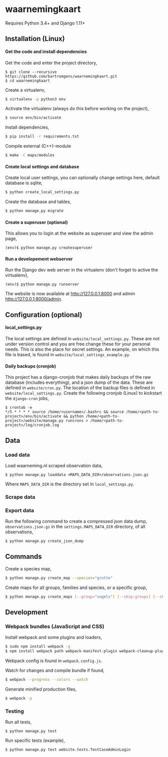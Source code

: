 # waarnemingkaart

Requires Python 3.4+ and Django 1.11+


## Installation (Linux)


#### Get the code and install dependencies
Get the code and enter the project directory,
```
$ git clone --recursive https://github.com/bartromgens/waarnemingkaart.git
$ cd waarnemingkaart
```

Create a virtualenv,
```bash
$ virtualenv -p python3 env
```

Activate the virtualenv (always do this before working on the project),
```bash
$ source env/bin/activate
```

Install dependencies,
```bash
$ pip install -r requirements.txt
```

Compile external (C++)-module
```bash
$ make -C maps/modules
```

#### Create local settings and database
Create local user settings, you can optionally change settings here, default database is sqlite,
```bash
$ python create_local_settings.py
```

Create the database and tables, 
```bash
$ python manage.py migrate
```

#### Create a superuser (optional)
This allows you to login at the website as superuser and view the admin page,
```
(env)$ python manage.py createsuperuser
```

#### Run a developement webserver
Run the Django dev web server in the virtualenv (don't forget to active the virtualenv),
```
(env)$ python manage.py runserver
```

The website is now available at http://127.0.0.1:8000 and admin http://127.0.0.1:8000/admin.

## Configuration (optional)

#### local_settings.py

The local settings are defined in `website/local_settings.py`. 
These are not under version control and you are free change these for your personal needs.
This is also the place for secret settings. An example, on which this file is based, is found in `website/local_settings_example.py`.

#### Daily backups (cronjob)
This project has a django-cronjob that makes daily backups of the raw database (includes everything), and a json dump of the data.
These are defined in `website/cron.py`. The location of the backup files is defined in `website/local_settings.py`. 
Create the following cronjob (Linux) to kickstart the `django-cron` jobs,
```
$ crontab -e
*/5 * * * * source /home/<username>/.bashrc && source /home/<path-to-project>/env/bin/activate && python /home/<path-to-project>/website/manage.py runcrons > /home/<path-to-project>/log/cronjob.log
```

## Data

### Load data
Load waarneming.nl scraped observation data,
```
$ python manage.py loaddata <MAPS_DATA_DIR>/observations.json.gz
```
Where `MAPS_DATA_DIR` is the directory set in `local_settings.py`.

### Scrape data

### Export data
Run the following command to create a compressed json data dump, `observations.json.gz` in the `settings.MAPS_DATA_DIR` directory, of all observations,
```bash
$ python manage.py create_json_dump
```

## Commands

Create a species map,
```bash
$ python manage.py create_map --species="grutto"
```

Create maps for all groups, families and species, or a specific group,
```bash
$ python manage.py create_maps [--group="vogels"] [--skip-groups] [--skip-families] [--skip-species]
```

## Development

### Webpack bundles (JavaScript and CSS)

Install webpack and some plugins and loaders,
```bash
$ sudo npm install webpack -g
$ npm install webpack path webpack-manifest-plugin webpack-cleanup-plugin extract-text-webpack-plugin css-loader style-loader babel-core babel-loader babel-preset-es2015
```

Webpack config is found in `webpack.config.js`.

Watch for changes and compile bundle if found,
```bash
$ webpack --progress --colors --watch
```

Generate minified production files,
```bash
$ webpack -p
```

### Testing

Run all tests,
```
$ python manage.py test
```

Run specific tests (example),
```
$ python manage.py test website.tests.TestCaseAdminLogin
```
